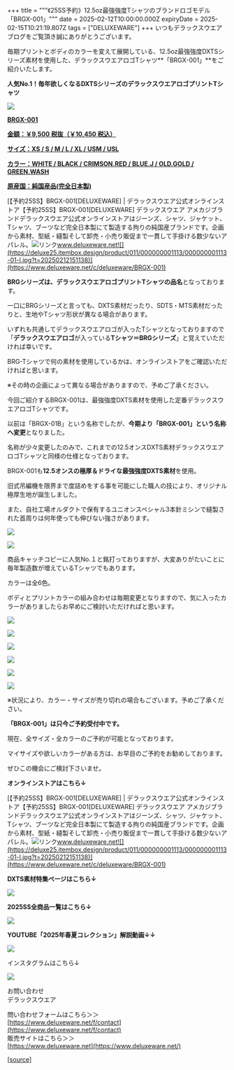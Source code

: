 +++
title = """《25SS予約》12.5oz最強強度Tシャツのブランドロゴモデル「BRGX-001」"""
date = 2025-02-12T10:00:00.000Z
expiryDate = 2025-02-15T10:21:19.807Z
tags = ["DELUXEWARE"]
+++
いつもデラックスウエアブログをご覧頂き誠にありがとうございます。

毎期プリントとボディのカラーを変えて展開している、12.5oz最強強度DXTSシリーズ素材を使用した、デラックスウエアロゴTシャツ**「BRGX-001」**をご紹介いたします。

**人気No.1！毎年欲しくなるDXTSシリーズのデラックスウエアロゴプリントTシャツ**

[![](https://stat.ameba.jp/user_images/20250212/15/deluxeware/96/10/j/o0800080015543430189.jpg)](https://stat.ameba.jp/user_images/20250212/15/deluxeware/96/10/j/o0800080015543430189.jpg)

**[BRGX-001](https://www.deluxeware.net/c/deluxeware/BRGX-001)**

**[金額：￥9,500 税抜（￥10,450 税込）](https://www.deluxeware.net/c/deluxeware/BRGX-001)**

**[サイズ：XS / S / M / L / XL / USM / USL](https://www.deluxeware.net/c/deluxeware/BRGX-001)**

**[カラー：WHITE / BLACK / CRIMSON.RED / BLUE.J / OLD.GOLD / GREEN.WASH](https://www.deluxeware.net/c/deluxeware/BRGX-001)**

**[原産国：純国産品(完全日本製)](https://www.deluxeware.net/c/deluxeware/BRGX-001)**

[【予約25SS】BRGX-001\[DELUXEWARE\] | デラックスウエア公式オンラインストア【予約25SS】BRGX-001\[DELUXEWARE\] デラックスウエア アメカジブランドデラックスウエア公式オンラインストアはジーンズ、シャツ、ジャケット、Tシャツ、ブーツなど完全日本製にて製造する拘りの純国産ブランドです。企画から素材、型紙・縫製そして卸売・小売り販促まで一貫して手掛ける数少ないアパレル。![リンク](https://c.stat100.ameba.jp/ameblo/symbols/v3.20.0/svg/gray/editor_link.svg)www.deluxeware.net![](https://deluxe25.itembox.design/product/011/000000001113/000000001113-01-l.jpg?t=20250212151138)](https://www.deluxeware.net/c/deluxeware/BRGX-001)

**BRGシリーズは、デラックスウエアロゴプリントTシャツの品名**となっております。

一口にBRGシリーズと言っても、DXTS素材だったり、SDTS・MTS素材だったりと、生地やTシャツ形状が異なる場合があります。

いずれも共通してデラックスウエアロゴが入ったTシャツとなっておりますので「**デラックスウエアロゴ**が入っている**Tシャツ＝BRGシリーズ**」と覚えていただければ幸いです。

BRG-Tシャツで何の素材を使用しているかは、オンラインストアをご確認いただければと思います。

※その時の企画によって異なる場合がありますので、予めご了承ください。

今回ご紹介するBRGX-001は、最強強度DXTS素材を使用した定番デラックスウエアロゴTシャツです。

以前は「BRGX-01B」という名称でしたが、**今期より「BRGX-001」という名称へ変更**となりました。

名称が少々変更したのみで、これまでの12.5オンスDXTS素材デラックスウエアロゴTシャツと同様の仕様となっております。

BRGX-001も**12.5オンスの極厚＆ドライな最強強度DXTS素材**を使用。

旧式吊編機を限界まで度詰めをする事を可能にした職人の技により、オリジナル極厚生地が誕生しました。

また、自社工場オルダクトで保有するユニオンスペシャル3本針ミシンで縫製された首周りは何年使っても伸びない強さがあります。

[![](https://stat.ameba.jp/user_images/20250207/15/deluxeware/d8/5d/j/o0800080015541576340.jpg)](https://stat.ameba.jp/user_images/20250207/15/deluxeware/d8/5d/j/o0800080015541576340.jpg)

[![](https://stat.ameba.jp/user_images/20250207/15/deluxeware/c3/73/j/o0800053415541574489.jpg)](https://stat.ameba.jp/user_images/20250207/15/deluxeware/c3/73/j/o0800053415541574489.jpg)

商品キャッチコピーに人気No.１と銘打っておりますが、大変ありがたいことに毎年製造数が増えているTシャツでもあります。

カラーは全6色。

ボディとプリントカラーの組み合わせは毎期変更となりますので、気に入ったカラーがありましたらお早めにご検討いただければと思います。

[![](https://stat.ameba.jp/user_images/20250212/15/deluxeware/22/1c/j/o0800080015543438378.jpg)](https://stat.ameba.jp/user_images/20250212/15/deluxeware/22/1c/j/o0800080015543438378.jpg)

[![](https://stat.ameba.jp/user_images/20250212/15/deluxeware/26/6c/j/o0800080015543438391.jpg)](https://stat.ameba.jp/user_images/20250212/15/deluxeware/26/6c/j/o0800080015543438391.jpg)

[![](https://stat.ameba.jp/user_images/20250212/15/deluxeware/bf/0d/j/o0800080015543438406.jpg)](https://stat.ameba.jp/user_images/20250212/15/deluxeware/bf/0d/j/o0800080015543438406.jpg)

[![](https://stat.ameba.jp/user_images/20250212/15/deluxeware/fd/5c/j/o0800080015543438418.jpg)](https://stat.ameba.jp/user_images/20250212/15/deluxeware/fd/5c/j/o0800080015543438418.jpg)

[![](https://stat.ameba.jp/user_images/20250212/15/deluxeware/40/fe/j/o0800080015543438435.jpg)](https://stat.ameba.jp/user_images/20250212/15/deluxeware/40/fe/j/o0800080015543438435.jpg)

[![](https://stat.ameba.jp/user_images/20250212/15/deluxeware/9d/09/j/o0800080015543438438.jpg)](https://stat.ameba.jp/user_images/20250212/15/deluxeware/9d/09/j/o0800080015543438438.jpg)

※状況により、カラー・サイズが売り切れの場合もございます。予めご了承ください。

**「BRGX-001」は只今ご予約受付中です。**

現在、全サイズ・全カラーのご予約が可能となっております。

マイサイズや欲しいカラーがある方は、お早目のご予約をお勧めしております。

ぜひこの機会にご検討下さいませ。

**オンラインストアはこちら↓**

[【予約25SS】BRGX-001\[DELUXEWARE\] | デラックスウエア公式オンラインストア【予約25SS】BRGX-001\[DELUXEWARE\] デラックスウエア アメカジブランドデラックスウエア公式オンラインストアはジーンズ、シャツ、ジャケット、Tシャツ、ブーツなど完全日本製にて製造する拘りの純国産ブランドです。企画から素材、型紙・縫製そして卸売・小売り販促まで一貫して手掛ける数少ないアパレル。![リンク](https://c.stat100.ameba.jp/ameblo/symbols/v3.20.0/svg/gray/editor_link.svg)www.deluxeware.net![](https://deluxe25.itembox.design/product/011/000000001113/000000001113-01-l.jpg?t=20250212151138)](https://www.deluxeware.net/c/deluxeware/BRGX-001)

**DXTS素材特集ページはこちら↓**

[![](https://stat.ameba.jp/user_images/20250207/14/deluxeware/a5/d7/j/o1200050015541564356.jpg?caw=800)](https://www.deluxeware.net/c/tokusyu_yoyaku)

**2025SS全商品一覧はこちら↓**

[![](https://stat.ameba.jp/user_images/20250114/17/deluxeware/cf/2d/j/o1200050015533133265.jpg?caw=800)](https://www.deluxeware.net/c/2025SSreserve)

**YOUTUBE「2025年春夏コレクション」解説動画↓↓**

**[![](https://stat.ameba.jp/user_images/20250108/16/deluxeware/ac/cf/j/o1200050015530951038.jpg?caw=800)](https://www.youtube.com/playlist?list=PLmcuUjZ67rhnclr762_W-zDg7FyyrNvqF)**

インスタグラムはこちら↓

[![](https://stat.ameba.jp/user_images/20240315/15/deluxeware/04/7f/j/o0800026015413271803.jpg?caw=800)](https://www.instagram.com/deluxeware/?hl=ja)

お問い合わせ  
デラックスウエア

問い合わせフォームはこちら＞＞  
[https://www.deluxeware.net/f/contact](https://www.deluxeware.net/f/contact)  
販売サイトはこちら＞＞  
[https://www.deluxeware.net](https://www.deluxeware.net/)

[[source]](https://ameblo.jp/deluxeware/entry-12886144739.html)
